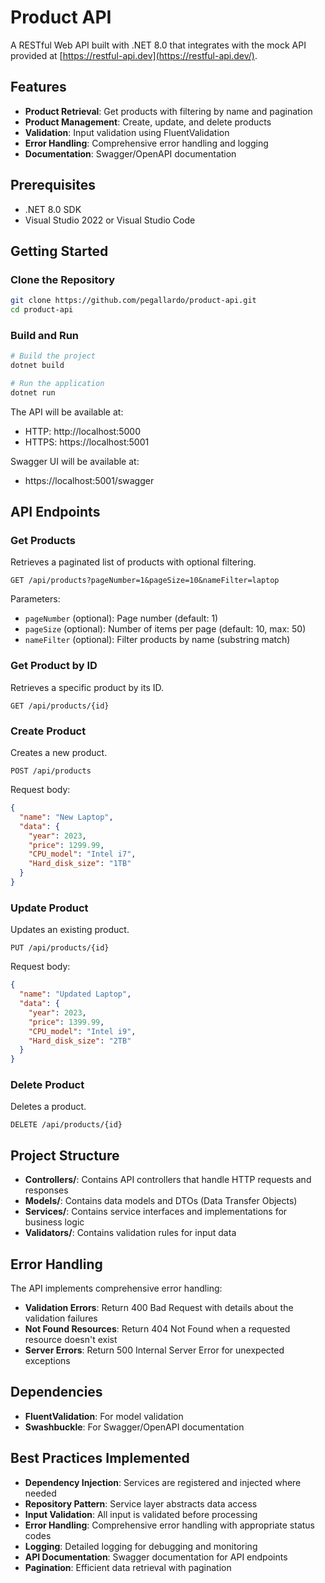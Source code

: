 # Product API

A RESTful Web API built with .NET 8.0 that integrates with the mock API provided at [https://restful-api.dev](https://restful-api.dev/).

## Features

- **Product Retrieval**: Get products with filtering by name and pagination
- **Product Management**: Create, update, and delete products
- **Validation**: Input validation using FluentValidation
- **Error Handling**: Comprehensive error handling and logging
- **Documentation**: Swagger/OpenAPI documentation

## Prerequisites

- .NET 8.0 SDK
- Visual Studio 2022 or Visual Studio Code

## Getting Started

### Clone the Repository

```bash
git clone https://github.com/pegallardo/product-api.git
cd product-api
```

### Build and Run

```bash
# Build the project
dotnet build

# Run the application
dotnet run
```

The API will be available at:
- HTTP: http://localhost:5000
- HTTPS: https://localhost:5001

Swagger UI will be available at:
- https://localhost:5001/swagger

## API Endpoints

### Get Products

Retrieves a paginated list of products with optional filtering.

```
GET /api/products?pageNumber=1&pageSize=10&nameFilter=laptop
```

Parameters:
- `pageNumber` (optional): Page number (default: 1)
- `pageSize` (optional): Number of items per page (default: 10, max: 50)
- `nameFilter` (optional): Filter products by name (substring match)

### Get Product by ID

Retrieves a specific product by its ID.

```
GET /api/products/{id}
```

### Create Product

Creates a new product.

```
POST /api/products
```

Request body:
```json
{
  "name": "New Laptop",
  "data": {
    "year": 2023,
    "price": 1299.99,
    "CPU_model": "Intel i7",
    "Hard_disk_size": "1TB"
  }
}
```

### Update Product

Updates an existing product.

```
PUT /api/products/{id}
```

Request body:
```json
{
  "name": "Updated Laptop",
  "data": {
    "year": 2023,
    "price": 1399.99,
    "CPU_model": "Intel i9",
    "Hard_disk_size": "2TB"
  }
}
```

### Delete Product

Deletes a product.

```
DELETE /api/products/{id}
```

## Project Structure

- **Controllers/**: Contains API controllers that handle HTTP requests and responses
- **Models/**: Contains data models and DTOs (Data Transfer Objects)
- **Services/**: Contains service interfaces and implementations for business logic
- **Validators/**: Contains validation rules for input data

## Error Handling

The API implements comprehensive error handling:
- **Validation Errors**: Return 400 Bad Request with details about the validation failures
- **Not Found Resources**: Return 404 Not Found when a requested resource doesn't exist
- **Server Errors**: Return 500 Internal Server Error for unexpected exceptions

## Dependencies

- **FluentValidation**: For model validation
- **Swashbuckle**: For Swagger/OpenAPI documentation

## Best Practices Implemented

- **Dependency Injection**: Services are registered and injected where needed
- **Repository Pattern**: Service layer abstracts data access
- **Input Validation**: All input is validated before processing
- **Error Handling**: Comprehensive error handling with appropriate status codes
- **Logging**: Detailed logging for debugging and monitoring
- **API Documentation**: Swagger documentation for API endpoints
- **Pagination**: Efficient data retrieval with pagination